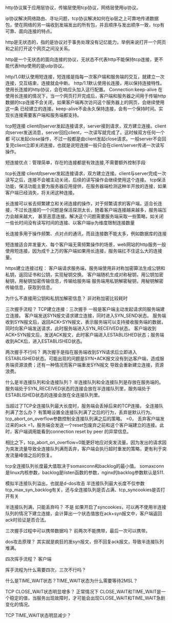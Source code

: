 

http协议属于应用层协议，传输层使用tcp协议，网络层使用ip协议。

ip协议解决网络路由、寻址问题，tcp协议解决如何在ip层之上可靠地传递数据包，使在网络的另一端收到发端发出的所有包，并且顺序与发出顺序一致，tcp有可靠、面向连接的特点。


http是无状态的，指的是协议对于事务处理没有记忆能力，举例来说打开一个网页和之前打开这个网页之间没关系。

http是一个无状态的面向连接的协议，无状态不代表http不能保持tcp连接，更不能代表http使用的是udp协议。


http/1.0默认使用短连接，短连接是指每一次客户端和服务端的交互，就建立一次连接，交互结束，连接就会中断。
http/1.1默认使用长连接，用以保持连接特性。使用长连接的http协议，会在响应头加入这行配置。
Connection:keep-alive
在使用长连接的情况下，当一个网页打开完成后，客户端和服务器之间用于传输http数据的tcp连接不会关闭，如果客户端再次访问这个服务器上的网页，会继续使用这一条
已经建立的连接。keep-alive不会永久保持连接，会有一个保持时间。实现长连接需要客户端和服务端都支持。

tcp短连接
client向server发起连接请求，server接到请求，双方建立连接。client向server发送消息，server回应client，一次读写就完成了。这时候双方任何一个都
可以发起close操作，不过一般都是由client发起close请求。一般server不会回复完client立即关闭连接，也就是说短连接一般只会在client/server传递一次读写操作。

短连接优点：管理简单，存在的连接都是有效连接,不需要额外控制手段

tcp长连接
client向server发起连接请求，双方建立连接。client与server完成一次读写之后，连接不会被主动关闭，后续的读写操作会继续使用这个连接。
tcp保活功能，保活功能主要为服务器应用提供，在服务器端检测这种半开放的连接，如果客户端已经消失，将关闭这种连接。


长连接可以省去频繁建立和关闭连接的操作，对于频繁请求的客户端，适合长连接，不过长连接的一个问题是保活探测太长，随着客户端连接越来越多，服务端压力会越来越大，
甚至恶意连接。解决这个问题需要服务端采取一些策略，如关闭一些长时间没有读写时间的连接、以客户端ip为维度限制连接数量


长连接多用于操作频繁、点对点的通讯，而且连接数不能太多，例如数据库的连接

短连接适合并发量大、每个客户端无需频繁操作的场景，web网站的http服务一般使用短连接，因为成千上万的客户端如果用长连接，服务端扛不住这么大的连接量。


https建立连接过程：
客户端请求服务端，服务端使用非对称加密算法生成公钥和私钥，返回证书和公钥，实现秘钥交换。
客户端随机生成对称秘钥，用公钥加密秘钥，用秘钥加密传输信息，传输给服务端
服务端用私钥解密秘钥，用秘钥解密传输信息，获取到信息。

为什么不直接用公钥和私钥加解密信息？ 
非对称加密比较耗时


三次握手流程？
TCP建立连接：三次握手
一般是客户端主动发起请求同服务端建立连接。
客户端发送SYN报文请求建立连接，同时进入SYN_SEND状态。
服务端收到SYN报文后，返回ACK+SYN报文，表示服务端可以支持接收服务端的数据，同时向客户端发送请求，此时服务端进入SYN_RECEIVED状态。
客户端收到ACK+SYN报文后，发送ACK报文，此时客户端进入ESTABLISHED状态；服务端收到ACK后，进入ESTABLISHED状态。


两次握手不行吗？ 
两次握手是指在服务端收到SYN请求后立即进入ESTABLISHED状态。可能出现的问题是SYN+ACK报文没有到达客户端，造成服务端资源浪费；还有一种情况而客户端重发SYN报文
导致会重新建立连接，资源浪费。


什么是半连接队列和全连接队列？
半连接队列和全连接队列是存放在服务端的。
服务端处于SYN_RECEIVED状态的连接会放在半连接队列里，服务端处于ESTABLISHED状态的连接会放在全连接队列里。

当超过了TCP全连接队列最大长度时，服务端会丢掉后来的TCP连接。
全连接队列满了怎么办？
有策略设置全连接队列满了之后的行为，丢弃是默认行为。
tcp_abort_on_overflow参数控制全连接队列满之后的策略。
=0， 丢弃客户端发过来的ack
=1，服务端会发送一个reset包废弃之前和这个客户端建立的连接。此时，客户端调用能看到connection reset by peer 的异常信息。

相比之下，tcp_abort_on_overflow=0能更好地应对突发流量。因为发出的请求因为突发流量导致全连接队列满而丢弃，客户端会执行超时重发的策略，更有利于突发流量峰值之后的恢复。

tcp全连接队列长度最大值取决于somaxconn和backlog的最小值。
somaxconn是linux内核参数，backlog是listen函数的参数，nginx的backlog参数默认是511.

模拟半连接队列溢出，也就是d-dos攻击
半连接队列最大长度不仅参数tcp_max_syn_backlog有关，还与全连接队列是否占满、tcp_syncookies是否打开有关


半连接队列满，只能丢弃吗？ 
不是 如果开启了syncookies，可以再不使用半连接队列的情况下建立连接，会计算出一个状态值放在ack+syn报文中，客户端返回ack时验证是否合法。

三次握手过程中可以携带数据吗？
前两次不能携带，最后一次可以携带。

dos攻击原理？
其实就是疯狂的发syn报文，但不回复ack报文，导致半连接队列堆满。

四次挥手流程？
客户端


挥手流程为什么需要四次，三次不行吗？

什么是TIME_WAIT状态？TIME_WAIT状态为什么需要等待2MSL？

TCP CLOSE_WAIT状态明显增多？ 
正常情况下  CLOSE_WAIT和TIME_WAIT是一个稳定的值，当服务出现故障时，才可能会出现CLOSE_WAIT和TIME_WAIT急剧变化的情况。

TCP TIME_WAIT状态明显减少？




